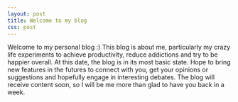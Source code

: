 ```yaml
---
layout: post
title: Welcome to my blog
css: post
---
```

Welcome to my personal blog :)
This blog is about me, particularly my crazy life experiments to achieve productivity, reduce addictions and try to be happier overall.
At this date, the blog is in its most basic state. Hope to bring new features in the futures to connect with you, get your opinions or suggestions and hopefully engage in interesting debates.
The blog will receive content soon, so I will be me more than glad to have you back in a week.